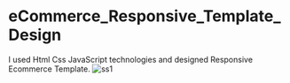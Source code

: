 # eCommerce_Responsive_Template_Design
I used Html Css JavaScript technologies and designed Responsive Ecommerce Template.
![ss1](https://user-images.githubusercontent.com/80225142/175130986-704a4159-e0a8-4b86-a88f-6294a857c8a2.png)
